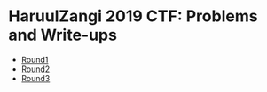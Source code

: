 # HaruulZangi 2019 CTF:  Problems and Write-ups


* [Round1](round-1)
* [Round2](round-2)
* [Round3](round-3)
 


